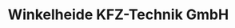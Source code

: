 ---
title: "Winkelheide KFZ-Technik GmbH"
url: /hagen/winkelheide-kfz-technik-gmbh/
shop: Autowerkstatt
---